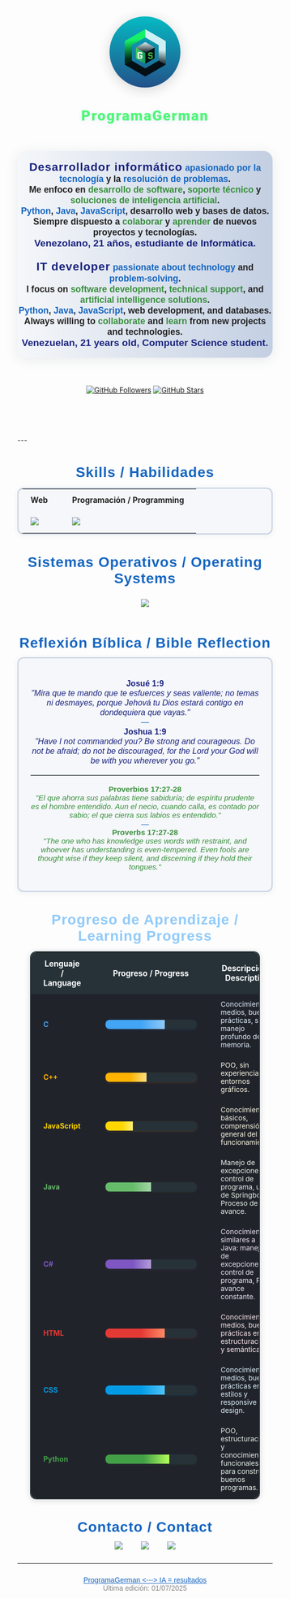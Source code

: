<div align="Center>
<img width="100" src="https://github.com/user-attachments/assets/fae54e71-c962-4868-ad16-f727a0593d00" />

<div align="center">

<link href="https://fonts.googleapis.com/css2?family=Montserrat:wght@800&family=Fira+Sans:wght@700&family=Roboto:wght@900&display=swap" rel="stylesheet">
<img width="140" height="140" src="Logo.png" alt="Foto de perfil" style="border-radius: 50%; box-shadow: 0 4px 24px rgba(33,33,33,0.18); display: block; margin: 0 auto; object-fit: cover;" />

<h1 align="center" style="font-family: 'Montserrat', 'Fira Sans', 'Roboto', 'Segoe UI', Arial, sans-serif; font-weight: 900; letter-spacing: 2px; color:rgb(79, 247, 118); text-shadow: 0 2px 8px rgba(79,142,247,0.15);">
ProgramaGerman
</h1>

<br>
<br>

<!-- Español / English -->
<div align="center" style="background: linear-gradient(90deg, #f5f7fa 0%, #c3cfe2 100%); padding: 18px 0 18px 0; border-radius: 18px; box-shadow: 0 4px 24px rgba(44,62,80,0.10); max-width: 800px; margin: 0 auto 24px auto;">
  <p style="font-family: 'Montserrat', 'Fira Sans', Arial, sans-serif; font-size: 1.25em; color: #222; margin: 0;">
    <b>
      <span style="font-size:1.3em; color:#1a237e; letter-spacing:1px;">Desarrollador informático</span> <span style="color:#1565c0;">apasionado por la tecnología</span> y la <span style="color:#1565c0;">resolución de problemas</span>.<br>
      Me enfoco en <span style="color:#388e3c;">desarrollo de software</span>, <span style="color:#388e3c;">soporte técnico</span> y <span style="color:#388e3c;">soluciones de inteligencia artificial</span>.<br>
      <span style="color:#1565c0;">Python</span>, <span style="color:#1565c0;">Java</span>, <span style="color:#1565c0;">JavaScript</span>, desarrollo web y bases de datos.<br>
      Siempre dispuesto a <span style="color:#388e3c;">colaborar</span> y <span style="color:#388e3c;">aprender</span> de nuevos proyectos y tecnologías.<br>
      <span style="font-size:1.1em; color:#1a237e;">Venezolano, 21 años, estudiante de Informática.</span>
      <br><br>
      <span style="font-size:1.3em; color:#1a237e; letter-spacing:1px;">IT developer</span> <span style="color:#1565c0;">passionate about technology</span> and <span style="color:#1565c0;">problem-solving</span>.<br>
      I focus on <span style="color:#388e3c;">software development</span>, <span style="color:#388e3c;">technical support</span>, and <span style="color:#388e3c;">artificial intelligence solutions</span>.<br>
      <span style="color:#1565c0;">Python</span>, <span style="color:#1565c0;">Java</span>, <span style="color:#1565c0;">JavaScript</span>, web development, and databases.<br>
      Always willing to <span style="color:#388e3c;">collaborate</span> and <span style="color:#388e3c;">learn</span> from new projects and technologies.<br>
      <span style="font-size:1.1em; color:#1a237e;">Venezuelan, 21 years old, Computer Science student.</span>
    </b>
  </p>
</div>

<br>

[![GitHub Followers](https://img.shields.io/github/followers/CtorW?label=Follow&style=social)](https://github.com/ProgramaGerman)
[![GitHub Stars](https://img.shields.io/github/stars/ProgramaGerman?style=social)](https://github.com/ProgramaGerman)
</div>

<br>
<br>



<br>
<br>
---

<div align="center" style="margin: 32px 0 24px 0;">
  <h1 style="font-family: 'Montserrat', 'Fira Sans', Arial, sans-serif; color: #1565c0; font-size: 2em; letter-spacing: 1px; margin-bottom: 12px;">Skills / Habilidades</h1>
  <table style="border-radius: 12px; border: 2px solid #c3cfe2; background: #f5f7fa; box-shadow: 0 2px 12px rgba(44,62,80,0.08);">
    <tr>
      <th style="padding: 12px 24px; font-size: 1.1em; color: #222;">Web</th>
      <th style="padding: 12px 24px; font-size: 1.1em; color: #222;">Programación / Programming</th>
    </tr>
    <tr>
      <td style="padding: 12px 24px;"><img src="https://skillicons.dev/icons?i=html,css,js,py,react,angular,tailwind"/></td>
      <td style="padding: 12px 24px;"><img src="https://skillicons.dev/icons?i=vscode,sublime,github"/></td>
    </tr>
  </table>
</div>

<div align="center" style="margin: 32px 0 24px 0;">
  <h1 style="font-family: 'Montserrat', 'Fira Sans', Arial, sans-serif; color: #1565c0; font-size: 2em; letter-spacing: 1px; margin-bottom: 12px;">Sistemas Operativos / Operating Systems</h1>
  <img src="https://skillicons.dev/icons?i=windows,linux" style="margin: 12px 0;"/>
</div>

<div align="center" style="margin: 32px 0 24px 0;">
  <h1 style="font-family: 'Montserrat', 'Fira Sans', Arial, sans-serif; color: #1565c0; font-size: 2em; letter-spacing: 1px; margin-bottom: 12px;">Reflexión Bíblica / Bible Reflection</h1>
  <div style="background: #f5f7fa; border-radius: 12px; border: 2px solid #c3cfe2; box-shadow: 0 2px 12px rgba(44,62,80,0.08); padding: 24px; max-width: 600px; margin: 0 auto;">
    <p style="font-family: 'Fira Sans', Arial, sans-serif; color: #1a237e; font-size: 1.15em; margin-bottom: 18px;">
      <b>Josué 1:9</b><br>
      <i>"Mira que te mando que te esfuerces y seas valiente; no temas ni desmayes, porque Jehová tu Dios estará contigo en dondequiera que vayas."</i><br>
      <span style="color:#1565c0;">—</span><br>
      <b>Joshua 1:9</b><br>
      <i>"Have I not commanded you? Be strong and courageous. Do not be afraid; do not be discouraged, for the Lord your God will be with you wherever you go."</i>
    </p>
    <hr style="border: none; border-top: 1px solid #c3cfe2; margin: 18px 0;">
    <p style="font-family: 'Fira Sans', Arial, sans-serif; color: #388e3c; font-size: 1.08em;">
      <b>Proverbios 17:27-28</b><br>
      <i>"El que ahorra sus palabras tiene sabiduría; de espíritu prudente es el hombre entendido. Aun el necio, cuando calla, es contado por sabio; el que cierra sus labios es entendido."</i><br>
      <span style="color:#1565c0;">—</span><br>
      <b>Proverbs 17:27-28</b><br>
      <i>"The one who has knowledge uses words with restraint, and whoever has understanding is even-tempered. Even fools are thought wise if they keep silent, and discerning if they hold their tongues."</i>
    </p>
  </div>
</div>

<div align="center" style="margin: 32px 0 24px 0;">
  <h1 style="font-family: 'Montserrat', 'Fira Sans', Arial, sans-serif; color: #90caf9; font-size: 2em; letter-spacing: 1px; margin-bottom: 12px;">Progreso de Aprendizaje / Learning Progress</h1>
  <table style="border-radius: 12px; border: 2px solid #263238; background: #21232b; box-shadow: 0 2px 12px rgba(33,33,33,0.18); width: 90%; max-width: 600px;">
    <tr>
      <th style="padding: 12px 24px; color: #fff; font-size: 1.1em; background: #263238;">Lenguaje / Language</th>
      <th style="padding: 12px 24px; color: #fff; font-size: 1.1em; background: #263238;">Progreso / Progress</th>
      <th style="padding: 12px 24px; color: #fff; font-size: 1.1em; background: #263238;">Descripción / Description</th>
    </tr>
    <tr>
      <td style="padding: 12px 24px; font-weight: bold; color: #42a5f5;">C</td>
      <td style="padding: 12px 24px;">
        <div style="background: #263238; border-radius: 8px; width: 180px; height: 18px; overflow: hidden; box-shadow: 0 1px 4px #1976d233;">
          <div style="width: 65%; height: 100%; background: linear-gradient(90deg, #42a5f5 60%, #90caf9 100%); transition: width 1.2s; animation: progressC 2s ease-in-out;">
          </div>
        </div>
      </td>
      <td style="padding: 12px 24px; font-size: 0.98em; color: #e3f2fd;">Conocimientos medios, buenas prácticas, sin manejo profundo de memoria.</td>
    </tr>
    <tr>
      <td style="padding: 12px 24px; font-weight: bold; color: #ffb300;">C++</td>
      <td style="padding: 12px 24px;">
        <div style="background: #263238; border-radius: 8px; width: 180px; height: 18px; overflow: hidden; box-shadow: 0 1px 4px #f57c0033;">
          <div style="width: 45%; height: 100%; background: linear-gradient(90deg, #ffb300 60%, #ffe082 100%); transition: width 1.2s; animation: progressCpp 2s ease-in-out;">
          </div>
        </div>
      </td>
      <td style="padding: 12px 24px; font-size: 0.98em; color: #fffde7;">POO, sin experiencia en entornos gráficos.</td>
    </tr>
    <tr>
      <td style="padding: 12px 24px; font-weight: bold; color: #ffd600;">JavaScript</td>
      <td style="padding: 12px 24px;">
        <div style="background: #263238; border-radius: 8px; width: 180px; height: 18px; overflow: hidden; box-shadow: 0 1px 4px #fbc02d33;">
          <div style="width: 30%; height: 100%; background: linear-gradient(90deg, #ffd600 60%, #fff176 100%); transition: width 1.2s; animation: progressJS 2s ease-in-out;">
          </div>
        </div>
      </td>
      <td style="padding: 12px 24px; font-size: 0.98em; color: #fffde7;">Conocimientos básicos, comprensión general del funcionamiento.</td>
    </tr>
    <tr>
      <td style="padding: 12px 24px; font-weight: bold; color: #66bb6a;">Java</td>
      <td style="padding: 12px 24px;">
        <div style="background: #263238; border-radius: 8px; width: 180px; height: 18px; overflow: hidden; box-shadow: 0 1px 4px #388e3c33;">
          <div style="width: 50%; height: 100%; background: linear-gradient(90deg, #66bb6a 60%, #a5d6a7 100%); transition: width 1.2s; animation: progressJava 2s ease-in-out;">
          </div>
        </div>
      </td>
      <td style="padding: 12px 24px; font-size: 0.98em; color: #e8f5e9;">Manejo de excepciones, control de programa, uso de Springboot. Proceso de avance.</td>
    </tr>
    <tr>
      <td style="padding: 12px 24px; font-weight: bold; color: #7e57c2;">C#</td>
      <td style="padding: 12px 24px;">
        <div style="background: #263238; border-radius: 8px; width: 180px; height: 18px; overflow: hidden; box-shadow: 0 1px 4px #7e57c233;">
          <div style="width: 50%; height: 100%; background: linear-gradient(90deg, #7e57c2 60%, #b39ddb 100%); transition: width 1.2s; animation: progressCSharp 2s ease-in-out;"></div>
        </div>
      </td>
      <td style="padding: 12px 24px; font-size: 0.98em; color: #ede7f6;">Conocimientos similares a Java: manejo de excepciones, control de programa, POO, avance constante.</td>
    </tr>
    <tr>
      <td style="padding: 12px 24px; font-weight: bold; color: #e53935;">HTML</td>
      <td style="padding: 12px 24px;">
        <div style="background: #263238; border-radius: 8px; width: 180px; height: 18px; overflow: hidden; box-shadow: 0 1px 4px #e5393533;">
          <div style="width: 65%; height: 100%; background: linear-gradient(90deg, #e53935 60%, #ff8a65 100%); transition: width 1.2s; animation: progressHTML 2s ease-in-out;"></div>
        </div>
      </td>
      <td style="padding: 12px 24px; font-size: 0.98em; color: #ffebee;">Conocimientos medios, buenas prácticas en estructuración y semántica.</td>
    </tr>
    <tr>
      <td style="padding: 12px 24px; font-weight: bold; color: #039be5;">CSS</td>
      <td style="padding: 12px 24px;">
        <div style="background: #263238; border-radius: 8px; width: 180px; height: 18px; overflow: hidden; box-shadow: 0 1px 4px #039be533;">
          <div style="width: 65%; height: 100%; background: linear-gradient(90deg, #039be5 60%, #4fc3f7 100%); transition: width 1.2s; animation: progressCSS 2s ease-in-out;"></div>
        </div>
      </td>
      <td style="padding: 12px 24px; font-size: 0.98em; color: #e1f5fe;">Conocimientos medios, buenas prácticas en estilos y responsive design.</td>
    </tr>
    <tr>
      <td style="padding: 12px 24px; font-weight: bold; color: #43a047;">Python</td>
      <td style="padding: 12px 24px;">
        <div style="background: #263238; border-radius: 8px; width: 180px; height: 18px; overflow: hidden; box-shadow: 0 1px 4px #43a04733;">
          <div style="width: 70%; height: 100%; background: linear-gradient(90deg, #43a047 60%, #b2ff59 100%); transition: width 1.2s; animation: progressPython 2s ease-in-out;"></div>
        </div>
      </td>
      <td style="padding: 12px 24px; font-size: 0.98em; color: #e8f5e9;">POO, estructuración y conocimientos funcionales para construir buenos programas.</td>
    </tr>
  </table>
  <style>
    @keyframes progressC { from { width: 0; } to { width: 65%; } }
    @keyframes progressCpp { from { width: 0; } to { width: 45%; } }
    @keyframes progressJS { from { width: 0; } to { width: 30%; } }
    @keyframes progressJava { from { width: 0; } to { width: 50%; } }
    @keyframes progressCSharp { from { width: 0; } to { width: 50%; } }
    @keyframes progressHTML { from { width: 0; } to { width: 65%; } }
    @keyframes progressCSS { from { width: 0; } to { width: 65%; } }
    @keyframes progressPython { from { width: 0; } to { width: 70%; } }
  </style>
</div>

<div align="center" style="margin: 32px 0 24px 0;">
  <h1 style="font-family: 'Montserrat', 'Fira Sans', Arial, sans-serif; color: #1565c0; font-size: 2em; letter-spacing: 1px; margin-bottom: 12px;">Contacto / Contact</h1>
  <a href="mailto:gownman2004@gmail.com" style="margin: 0 16px;"><img src="https://skillicons.dev/icons?i=gmail"/></a>
  <a href="https://instagram.com/xir.rence" style="margin: 0 16px;"><img src="https://skillicons.dev/icons?i=instagram"/></a>
  <a href="https://discord.com/users/729473858179956859" style="margin: 0 16px;"><img src="https://skillicons.dev/icons?i=discord"/></a>
</div>

------

<div align="center" style="font-family: 'Fira Sans', Arial, sans-serif; color: #888; font-size: 1em; margin-top: 24px;">
   <a href="https://github.com/CtorW" style="color:#1565c0;">ProgramaGerman <---> IA = resultados</a> <br>
  Última edición: 01/07/2025
</div>
